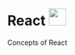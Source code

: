 # React <img src = "https://static-00.iconduck.com/assets.00/react-icon-2048x2048-o8k3ymqa.png" style="height: 35px; width:35px;">
Concepts of React 
